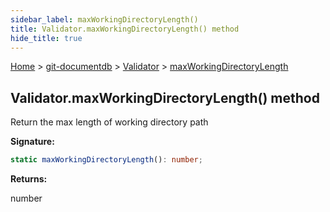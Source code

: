 ```yaml
---
sidebar_label: maxWorkingDirectoryLength()
title: Validator.maxWorkingDirectoryLength() method
hide_title: true
---
```


[Home](./index.md) &gt; [git-documentdb](./git-documentdb.md) &gt; [Validator](./git-documentdb.validator.md) &gt; [maxWorkingDirectoryLength](./git-documentdb.validator.maxworkingdirectorylength.md)

## Validator.maxWorkingDirectoryLength() method

Return the max length of working directory path

<b>Signature:</b>

```typescript
static maxWorkingDirectoryLength(): number;
```
<b>Returns:</b>

number


